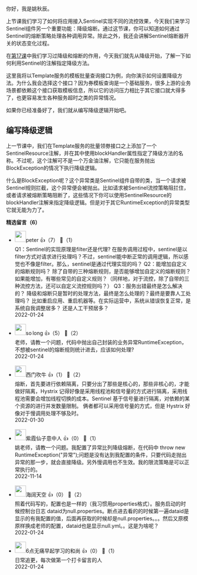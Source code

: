 你好，我是姚秋辰。

上节课我们学习了如何将应用接入Sentinel实现不同的流控效果，今天我们来学习Sentinel组件另一个重要功能：降级熔断。通过这节课，你可以知道如何通过Sentinel的熔断策略处理各种调用异常。除此之外，我还会讲解Sentinel熔断器开关的状态变化过程。

在[第17课](https://time.geekbang.org/column/article/479785)中我们学习过降级和熔断的作用，今天我们就先从降级开始，了解一下如何利用Sentinel的注解指定降级方法。

这里我将以Template服务的模板批量查询接口为例，向你演示如何设置降级方法。为什么我会选择这个接口？因为券模板查询是一个基础服务，很多上游的业务场景都依赖这个接口获取模板信息，所以它的访问压力相比于其它接口就大得多了，也更容易发生各种服务超时之类的异常情况。

如果你已经准备好了，我们就从编写降级逻辑开始吧。

## 编写降级逻辑

上一节课中，我们在Template服务的批量领劵接口之上添加了一个SentinelResource注解，并在其中使用blockHandler属性指定了降级方法的名称。不过呢，这个注解可不是一个万金油注解，它只能在服务抛出BlockException的情况下执行降级逻辑。

什么是BlockException呢？这个异常类是Sentinel组件自带的类，当一个请求被Sentinel规则拦截，这个异常便会被抛出。比如请求被Sentinel流控策略阻拦住，或者请求被熔断策略阻断了，这些情况下你可以使用SentinelResource的blockHandler注解来指定降级逻辑。但是对于其它RuntimeException的异常类型它就无能为力了。
<div><strong>精选留言（6）</strong></div><ul>
<li><img src="https://static001.geekbang.org/account/avatar/00/10/25/87/f3a69d1b.jpg" width="30px"><span>peter</span> 👍（7） 💬（1）<div>Q1：Sentinel的实现原理是filter还是代理?
在服务调用过程中，sentinel是以filter方式对请求进行处理吗？不过，sentinel能中断正常的调用逻辑，所以感觉也不像是filter。那么，sentinel是通过代理实现的吗？
Q2：能增加自定义的熔断规则吗？
除了自带的三种熔断规则，是否能够增加自定义的熔断规则？如果能增加，有哪些常见的自定义规则？（同样地，对于流控，除了自带的三种流控方法，还可以自定义流控规则吗？）
Q3：服务出错最终是怎么解决的？
降级和熔断只是暂时的处理方法，最终是怎么处理的？最终是要靠人工处理吗？ 比如重启应用、重启机器等。在实际运营中，系统从错误恢复正常，是系统自我调整居多？ 还是人工干预居多？</div>2022-01-24</li><br/><li><img src="https://static001.geekbang.org/account/avatar/00/16/1e/cf/97cd8be1.jpg" width="30px"><span>so long</span> 👍（5） 💬（2）<div>老师，请教一个问题，代码中抛出自己封装的业务异常RuntimeException，不想被sentinel的熔断规则统计进去，应该如何处理?</div>2022-01-24</li><br/><li><img src="https://static001.geekbang.org/account/avatar/00/17/06/7e/735968e2.jpg" width="30px"><span>西门吹牛</span> 👍（1） 💬（2）<div>熔断，首先要进行依赖隔离，只要分出了那些是核心的，那些非核心的，才能做好隔离，Hystrix 记得好像是采用线程池和信号量的方式进行隔离，采用线程池需要会增加线程切换的成本。Sentinel 基于信号量进行隔离，对依赖的某个资源的进行并发数量限制。
俩者都可以采用信号量的方式，但是 Hystrix 好像对于慢调用处理不够及时。

</div>2022-01-30</li><br/><li><img src="https://thirdwx.qlogo.cn/mmopen/vi_32/Q0j4TwGTfTIWaoj5Z7tEickav1BRndKQ46TsPN3ibRYXqTuibfhpjpggrw2GNbdXTLCI5DESSftBCAjuk1490micdA/132" width="30px"><span>紫霞仙子意中人</span> 👍（0） 💬（1）<div>姚老师，请教一个问题。我配置了异常比列降级熔断，在代码中 throw new RuntimeException(&quot;异常&quot;);问题是没有达到我配置的条件，只要代码走抛出异常的那一步，就会直接降级。另外慢调用也不生效。我的限流策略是可以正常执行的。</div>2022-11-14</li><br/><li><img src="https://static001.geekbang.org/account/avatar/00/1e/6c/d6/22360bd3.jpg" width="30px"><span>海阔天空</span> 👍（0） 💬（2）<div>照着代码写的，配置也是一样的（我习惯用properties格式）。服务启动的时候控制台日志 dataid为null.properties。断点进去看的的时候第一遍dataid是显示的有我配置的值，后面再获取的时候却是null.properties。。。然后又原模原样换成老师的配置，dataid也是显示null.yml。。这是为啥呢？</div>2022-01-24</li><br/><li><img src="https://static001.geekbang.org/account/avatar/00/19/fd/58/1af629c7.jpg" width="30px"><span>6点无痛早起学习的和尚</span> 👍（0） 💬（1）<div>日常追更，每次做第一个打卡留言的人</div>2022-01-24</li><br/>
</ul>